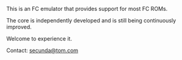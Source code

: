 This is an FC emulator that provides support for most FC ROMs. 

The core is independently developed and is still being continuously improved.

Welcome to experience it.

Contact: secunda@tom.com
